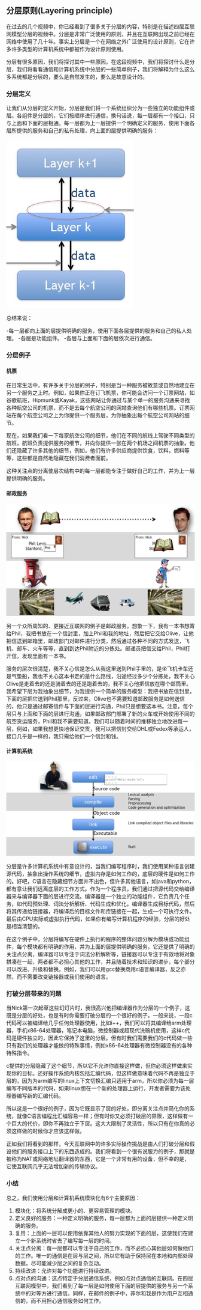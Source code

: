 ## 分层原则(Layering principle)

在过去的几个视频中，你已经看到了很多关于分层的内容，特别是在描述四层互联网模型分层的视频中。分层是非常广泛使用的原则，并且在互联网出现之前已经在网络中使用了几十年。事实上分层是一个在网络之外广泛使用的设计原则，它在许多许多类型的计算机系统中都被作为设计原则使用。

分层有很多原因，我们将探讨其中一些原因。在这段视频中，我们将探讨什么是分层，我们将看看通信和计算机系统中分层的一些简单例子，我们将解释为什么这么多系统都是分层的，要么是自然发生的，要么是故意设计的。



### 分层定义

让我们从分层的定义开始，分层是我们将一个系统组织分为一些独立的功能组件或层。各组件是分层的，它们按顺序进行通信，换句话说，每一层都有一个接口，只与上面和下面的层相通。每一层都为上一层提供一个明确定义的服务，使用下面各层所提供的服务和自己的私有处理，向上面的层提供明确的服务：

![](../.gitbook/Unit1-Internet-and-IP/1.7/1.jpg)

总结来说：

-每一层都向上面的层提供明确的服务，使用下面各层提供的服务和自己的私人处理。
-各层是功能组件。
-各层与上面和下面的层依次进行通信。



### 分层例子

#### 机票

在日常生活中，有许多关于分层的例子，特别是当一种服务被故意或自然地建立在另一个服务之上时。例如，如果你正在订飞机票，你可能会访问一个订票网站，如谷歌航班，Hipmunk或Kayak，这些网站让你通过与某个单一的服务沟通来寻找各种航空公司的机票，而不是去每个航空公司的网站查询他们有哪些机票。订票网站在每个航空公司之上为你提供一个服务层，为你抽象出每个航空公司网站的细节。

现在，如果我们看一下每家航空公司的细节，他们在不同的航线上驾驶不同类型的航班，航班负责提供服务的细节，并向你提供一张在两个机场之间机票的抽象。他们还隐藏了许多其他的细节，例如，他们有许多供应商提供饮食，饮料，燃料等等，这些都是自然地隐藏在我们消费者面前。

这种关注点的分离使层次结构中的每一层都能专注于做好自己的工作，并为上一层提供明确的服务。



#### 邮政服务

![](../.gitbook/Unit1-Internet-and-IP/1.7/2.jpg)

另一个众所周知的、更接近互联网的例子是邮政服务。想象一下，我有一本书想寄给Phil，我把书放在一个信封里，加上Phil和我的地址，然后把它交给Olive，让他把信送到邮箱里，邮政部门对邮件进行分类，然后通过各种不同的方式发送，飞机、邮车、火车等等，直到到达Phil附近的分拣处。邮递员把信交给Phil，Phil打开信，发现里面有一本书。

服务的层次很清楚，我不关心信是怎么从我这里送到Phil手里的，是坐飞机卡车还是气垫船，我也不关心这本书走的是什么路线，沿途经过多少个分拣处，我不关心Olive是走着去的还是骑着去的还是跑着去的，我不关心他把信放在哪个邮筒里。我希望下层为我抽象出细节，为我提供一个简单的服务模型：我把书放在信封里，下面的层把它送到Phil那里，反过来，Olive也不需要知道邮政服务是如何送信的，他只是通过邮寄信件与下面的层进行沟通，Phil只是想要这本书。注意，每个层只与上面和下面的层进行沟通，如果邮政部门部署了新的火车或开始使用不同的航空货运服务，Phil和我不需要知道。我们可以随着时间的推移独立地改进每一层，例如，如果我想更快地保证交货，我可以把信封交给DHL或Fedex等承运人，接口几乎是一样的，我只需给他们一个信封和钱。



#### 计算机系统

![](../.gitbook/Unit1-Internet-and-IP/1.7/3.jpg)

分层是许多计算机系统中有意设计的，当我们编写程序时，我们使用某种语言创建源代码，抽象出操作系统的细节，虚拟内存是如何工作的，底层的硬件是如何工作的。好吧，C语言在隐藏细节方面并不出色，但许多其他语言，如java和python，都有意让我们远离底层的工作方式。作为一个程序员，我们通过把源代码交给编译器来与编译器下面的层进行交流。编译器是一个独立的功能组件，它负责几个任务，如代码预处理、词法分析解析、代码生成和优化。编译器生成目标代码，然后将其传递给链接器，将编译后的目标文件和库链接在一起，生成一个可执行文件。最后由CPU实际或虚拟执行代码，如果你有编写计算机程序的经验，分层的好处是相当清楚的。

在这个例子中，分层将编写在硬件上执行的程序的整体问题分解为模块或功能组件，每个模块都有明确的作用，并为上面的层提供明确的服务，它还提供了明确的关注点分离，编译器可以专注于词法分析解析等，链接器可以专注于有效地将对象拼凑在一起，两者都不必担心其他的工作，并且随着技术和知识的进步，每个部分可以改进、升级和替换。例如，我们可以用gcc替换商用c语言编译器，反之亦然，而不需要改变链接器或我们使用的语言。



### 打破分层带来的问题

当Nick第一次起草这些幻灯片时，我很高兴他把编译器作为分层的一个例子，这既是分层的好处，也是有时你需要打破分层的一个很好的例子。一般来说，一段c代码可以被编译给几乎任何处理器使用，比如i++，我们可以将其编译给arm处理器，手机x86-64处理器，笔记本电脑，微控制器或超现代洗碗机使用，这样c代码是硬件独立的，因此它保持了这里的分层。但有时我们需要我们的c代码做一些只有我们的处理器才能做的特殊事情，例如x86-64处理器有微控制器没有的各种特殊指令。

c提供的分层隐藏了这个细节，所以它不允许你直接这样做，但你必须这样做来实现你的目标。还好操作系统内核包括汇编代码，但这样做意味着代码不再是独立于层的，因为为arm编写的linux上下文切换汇编只适用于arm，所以你必须为每一层编写不同版本的代码，如果linux想在一个新的处理器上运行，开发者需要为该处理器编写新的汇编代码。

所以这是一个很好的例子，因为它既显示了层的好处，即分离关注点并简化你的系统，就像C语言编程比汇编容易一样；但有时你又必须打破层的界限，这样做有一个巨大的代价，即你不再独立于下层。这大大限制了灵活性，所以只有在你真的必须这样做的时候你才应该这样做。

正如我们将看到的那样，今天互联网中的许多实际操作挑战是由人们打破分层和假设他们的服务接口上下的东西造成的。我们将看到一个很有说服力的例子，那就是被称为NAT或网络地址翻译器的东西，它是一个非常有用的设备，但不幸的是，它使互联网几乎无法增加新的传输协议。



### 小结

总之，我们使用分层和计算机系统模块化有6个主要原因：

1. 模块化：将系统分解成更小的、更容易管理的模块。
2. 定义良好的服务：一种定义明确的服务，每一层都为上面的层提供一种定义明确的服务。
3. 复用：上面的一层可以使用依靠其他人的努力实现的下面的层，这使我们在建立一个新系统时省去了编写每一层的时间。
4. 关注点分离：每一层都可以专注于自己的工作，而不必担心其他层如何做他们的工作。唯一的通信是在层与层之间，所以它有助于保持层在本地和内部处理数据，尽可能减少层之间的复杂互动。
5. 持续改进：允许对每个功能进行持续改进。
6. 点对点的沟通：这点特定于分层通信系统，例如点对点通信的互联网。在四层互联网模型中，我们看到了每一层是如何使用下面的层提供的服务与另一个系统中的对等方进行通信。同样，在邮件的例子中，菲尔和我是作为用户互相通信的，而不用担心通信服务如何工作。